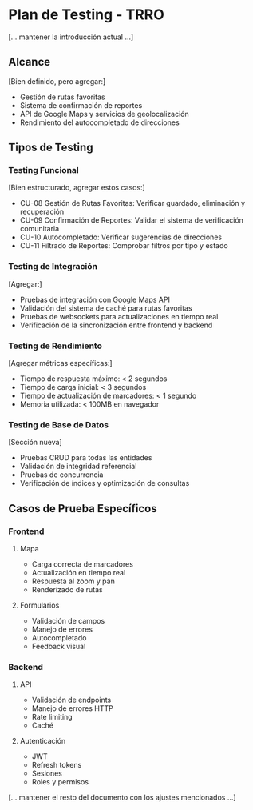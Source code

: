 # Plan de Testing - TRRO

[... mantener la introducción actual ...]

## Alcance
[Bien definido, pero agregar:]
- Gestión de rutas favoritas
- Sistema de confirmación de reportes
- API de Google Maps y servicios de geolocalización
- Rendimiento del autocompletado de direcciones

## Tipos de Testing

### Testing Funcional
[Bien estructurado, agregar estos casos:]
- CU-08 Gestión de Rutas Favoritas: Verificar guardado, eliminación y recuperación
- CU-09 Confirmación de Reportes: Validar el sistema de verificación comunitaria
- CU-10 Autocompletado: Verificar sugerencias de direcciones
- CU-11 Filtrado de Reportes: Comprobar filtros por tipo y estado

### Testing de Integración
[Agregar:]
- Pruebas de integración con Google Maps API
- Validación del sistema de caché para rutas favoritas
- Pruebas de websockets para actualizaciones en tiempo real
- Verificación de la sincronización entre frontend y backend

### Testing de Rendimiento
[Agregar métricas específicas:]
- Tiempo de respuesta máximo: < 2 segundos
- Tiempo de carga inicial: < 3 segundos
- Tiempo de actualización de marcadores: < 1 segundo
- Memoria utilizada: < 100MB en navegador

### Testing de Base de Datos
[Sección nueva]
- Pruebas CRUD para todas las entidades
- Validación de integridad referencial
- Pruebas de concurrencia
- Verificación de índices y optimización de consultas

## Casos de Prueba Específicos

### Frontend
1. Mapa
   - Carga correcta de marcadores
   - Actualización en tiempo real
   - Respuesta al zoom y pan
   - Renderizado de rutas

2. Formularios
   - Validación de campos
   - Manejo de errores
   - Autocompletado
   - Feedback visual

### Backend
1. API
   - Validación de endpoints
   - Manejo de errores HTTP
   - Rate limiting
   - Caché

2. Autenticación
   - JWT
   - Refresh tokens
   - Sesiones
   - Roles y permisos

[... mantener el resto del documento con los ajustes mencionados ...] 
